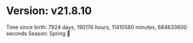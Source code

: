 # Version: v21.8.10
Time since birth: 7924 days, 190176 hours, 11410560 minutes, 684633600 seconds
Season: Spring 🌸

